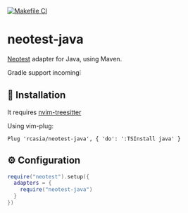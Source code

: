 [![Makefile CI](https://github.com/rcasia/neotest-java/actions/workflows/makefile.yml/badge.svg)](https://github.com/rcasia/neotest-java/actions/workflows/makefile.yml)
# neotest-java

[Neotest](https://github.com/rcarriga/neotest) adapter for Java, using Maven.

Gradle support incoming:grey_exclamation:

## 🔧 Installation

It requires [nvim-treesitter](https://github.com/nvim-treesitter/nvim-treesitter)

Using vim-plug:
```vim
Plug 'rcasia/neotest-java', { 'do': ':TSInstall java' }
```

## ⚙ Configuration
```lua
require("neotest").setup({
  adapters = {
    require("neotest-java")
  }
})
```
